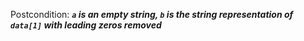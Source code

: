 Postcondition: ***`a` is an empty string, `b` is the string representation of `data[1]` with leading zeros removed***